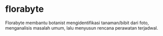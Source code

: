 # florabyte
Florabyte membantu botanist mengidentifikasi tanaman/bibit dari foto, menganalisis masalah umum, lalu menyusun rencana perawatan terjadwal.
